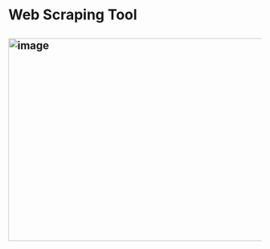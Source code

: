 # Web Scraping Tool 
## <img width="643" height="404" alt="image" src="https://github.com/user-attachments/assets/0748c134-f619-4344-b18d-39e33f0f470c" />
